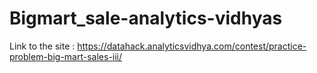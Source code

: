 # Bigmart_sale-analytics-vidhyas
Link to the site : https://datahack.analyticsvidhya.com/contest/practice-problem-big-mart-sales-iii/

